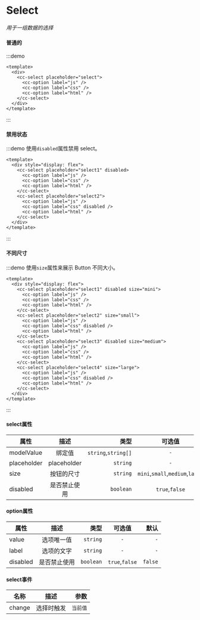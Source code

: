 # Select
*用于一组数据的选择*
#### 普通的
:::demo
```vue
<template>
  <div>
    <cc-select placeholder="select">
      <cc-option label="js" />
      <cc-option label="css" />
      <cc-option label="html" />
    </cc-select>
  </div>
</template>
```
:::

#### 禁用状态
:::demo 使用`disabled`属性禁用 select。
```vue
<template>
  <div style="display: flex">
    <cc-select placeholder="select1" disabled>
      <cc-option label="js" />
      <cc-option label="css" />
      <cc-option label="html" />
    </cc-select>
    <cc-select placeholder="select2">
      <cc-option label="js" />
      <cc-option label="css" disabled />
      <cc-option label="html" />
    </cc-select>
  </div>
</template>
```
:::

#### 不同尺寸
:::demo 使用`size`属性来展示 Button 不同大小。
```vue
<template>
  <div style="display: flex">
    <cc-select placeholder="select1" disabled size="mini">
      <cc-option label="js" />
      <cc-option label="css" />
      <cc-option label="html" />
    </cc-select>
    <cc-select placeholder="select2" size="small">
      <cc-option label="js" />
      <cc-option label="css" disabled />
      <cc-option label="html" />
    </cc-select>
    <cc-select placeholder="select3" disabled size="medium">
      <cc-option label="js" />
      <cc-option label="css" />
      <cc-option label="html" />
    </cc-select>
    <cc-select placeholder="select4" size="large">
      <cc-option label="js" />
      <cc-option label="css" disabled />
      <cc-option label="html" />
    </cc-select>
  </div>
</template>
```
:::


#### select属性
| 属性 | 描述 | 类型 | 可选值 | 默认 |
| ------------- |:-------------:| -----:|:-------------:| -----:|
| modelValue | 绑定值 | `string`,`string[]` | `-` | `-`  |
| placeholder  | placeholder | `string` | `-`| `请输入` |
| size | 按钮的尺寸 | `string` | `mini`,`small`,`medium`,`large` | `medium` |
| disabled | 是否禁止使用 | `boolean` | `true`,`false` | `false` |

#### option属性
| 属性 | 描述 | 类型 | 可选值 | 默认 |
| ------------- |:-------------:| -----:|:-------------:| -----:|
| value | 选项唯一值 | `string` | `-` | `-`  |
| label  | 选项的文字 | `string` | `-`| `-` |
| disabled | 是否禁止使用 | `boolean` | `true`,`false` | `false` |

#### select事件
| 名称 | 描述 | 参数 |
| ------------- |:-------------:| -----:|
| change | 选择时触发 | `当前值` |
